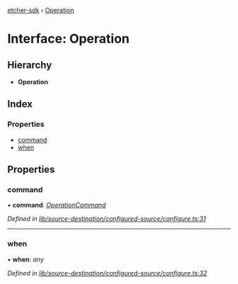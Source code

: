 [etcher-sdk](../README.md) › [Operation](operation.md)

# Interface: Operation

## Hierarchy

* **Operation**

## Index

### Properties

* [command](operation.md#command)
* [when](operation.md#when)

## Properties

###  command

• **command**: *[OperationCommand](../README.md#operationcommand)*

*Defined in [lib/source-destination/configured-source/configure.ts:31](https://github.com/balena-io-modules/etcher-sdk/blob/eb42e55/lib/source-destination/configured-source/configure.ts#L31)*

___

###  when

• **when**: *any*

*Defined in [lib/source-destination/configured-source/configure.ts:32](https://github.com/balena-io-modules/etcher-sdk/blob/eb42e55/lib/source-destination/configured-source/configure.ts#L32)*
